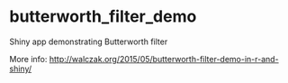 # butterworth_filter_demo
Shiny app demonstrating Butterworth filter

More info:
http://walczak.org/2015/05/butterworth-filter-demo-in-r-and-shiny/
